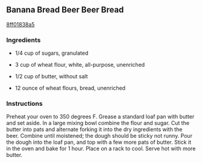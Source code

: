 ## Banana Bread Beer Beer Bread

[8ff01838a5](http://tastykitchen.com/recipes/breads/banana-bread-beer-beer-bread/)

### Ingredients

 - 1/4 cup of sugars, granulated

 - 3 cup of wheat flour, white, all-purpose, unenriched

 - 1/2 cup of butter, without salt

 - 12 ounce of wheat flours, bread, unenriched

### Instructions

Preheat your oven to 350 degrees F. Grease a standard loaf pan with butter and set aside. In a large mixing bowl combine the flour and sugar. Cut the butter into pats and alternate forking it into the dry ingredients with the beer. Combine until moistened; the dough should be sticky not runny. Pour the dough into the loaf pan, and top with a few more pats of butter. Stick it in the oven and bake for 1 hour. Place on a rack to cool. Serve hot with more butter.